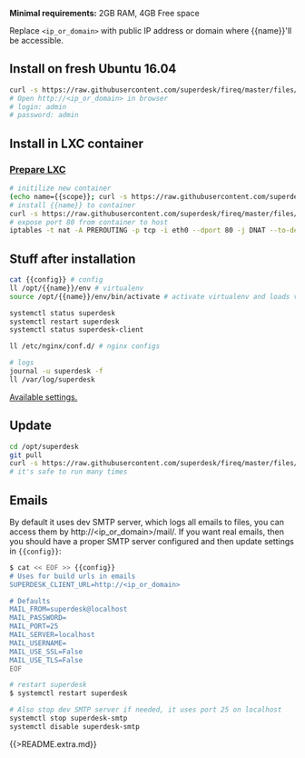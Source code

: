 **Minimal requirements:**
2GB RAM, 4GB Free space

Replace `<ip_or_domain>` with public IP address or domain where {{name}}'ll be accessible.

## Install on fresh Ubuntu 16.04
```sh
curl -s https://raw.githubusercontent.com/superdesk/fireq/master/files/{{name}}/install | sudo bash
# Open http://<ip_or_domain> in browser
# login: admin
# password: admin
```

## Install in LXC container

### [Prepare LXC](../../docs/lxc.md)

```sh
# initilize new container
(echo name={{scope}}; curl -s https://raw.githubusercontent.com/superdesk/fireq/master/files/{{name}}/lxc-init) | sudo bash
# install {{name}} to container
curl -s https://raw.githubusercontent.com/superdesk/fireq/master/files/{{name}}/install | ssh root@{{scope}}
# expose port 80 from container to host
iptables -t nat -A PREROUTING -p tcp -i eth0 --dport 80 -j DNAT --to-destination $(sudo lxc-info -iH -n {{scope}})
```

## Stuff after installation
```sh
cat {{config}} # config
ll /opt/{{name}}/env # virtualenv
source /opt/{{name}}/env/bin/activate # activate virtualenv and loads variables from {{config}}

systemctl status superdesk
systemctl restart superdesk
systemctl status superdesk-client

ll /etc/nginx/conf.d/ # nginx configs

# logs
journal -u superdesk -f
ll /var/log/superdesk
```

[Available settings.](https://superdesk.readthedocs.io/en/latest/settings.html#default-settings)

## Update
```sh
cd /opt/superdesk
git pull
curl -s https://raw.githubusercontent.com/superdesk/fireq/master/files/{{name}}/install | sudo bash
# it's safe to run many times
```

## Emails
By default it uses dev SMTP server, which logs all emails to files, you can access them by http://<ip_or_domain>/mail/. If you want real emails, then you should have a proper SMTP server configured and then update settings in `{{config}}`:
```sh
$ cat << EOF >> {{config}}
# Uses for build urls in emails
SUPERDESK_CLIENT_URL=http://<ip_or_domain>

# Defaults
MAIL_FROM=superdesk@localhost
MAIL_PASSWORD=
MAIL_PORT=25
MAIL_SERVER=localhost
MAIL_USERNAME=
MAIL_USE_SSL=False
MAIL_USE_TLS=False
EOF

# restart superdesk
$ systemctl restart superdesk

# Also stop dev SMTP server if needed, it uses port 25 on localhost
systemctl stop superdesk-smtp
systemctl disable superdesk-smtp

```

{{>README.extra.md}}
